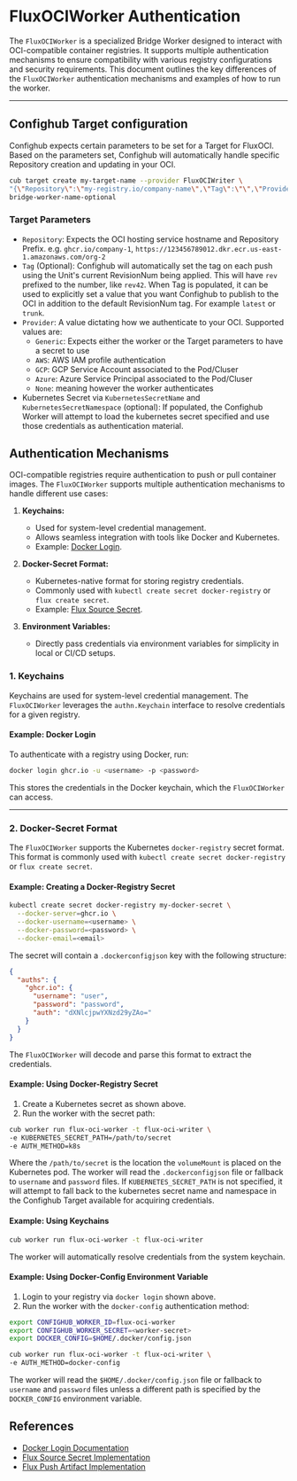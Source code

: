 # FluxOCIWorker Authentication

The `FluxOCIWorker` is a specialized Bridge Worker designed to interact with OCI-compatible container registries. It supports multiple authentication mechanisms to ensure compatibility with various registry configurations and security requirements. This document outlines the key differences of the `FluxOCIWorker` authentication mechanisms and examples of how to run the worker.

---

## Confighub Target configuration

Confighub expects certain parameters to be set for a Target for FluxOCI. Based on the parameters set, Confighub will automatically handle specific Repository creation and updating in your OCI.

```bash
cub target create my-target-name --provider FluxOCIWriter \
"{\"Repository\":\"my-registry.io/company-name\",\"Tag\":\"\",\"Provider\":\"Generic\", \"AllowDeletion\":\"false\"}" \
bridge-worker-name-optional
```

### Target Parameters

* `Repository`: Expects the OCI hosting service hostname and Repository Prefix. e.g. `ghcr.io/company-1`, `https://123456789012.dkr.ecr.us-east-1.amazonaws.com/org-2`
* `Tag` (Optional): Confighub will automatically set the tag on each push using the Unit's current RevisionNum being applied. This will have `rev` prefixed to the number, like `rev42`. When Tag is populated, it can be used to explicitly set a value that you want Confighub to publish to the OCI in addition to the default RevisionNum tag. For example `latest` or `trunk`.
* `Provider`: A value dictating how we authenticate to your OCI. Supported values are:
  * `Generic`: Expects either the worker or the Target parameters to have a secret to use
  * `AWS`: AWS IAM profile authentication
  * `GCP`: GCP Service Account associated to the Pod/Cluser
  * `Azure`: Azure Service Principal associated to the Pod/Cluser
  * `None`: meaning however the worker authenticates
* Kubernetes Secret via `KubernetesSecretName` and `KubernetesSecretNamespace` (optional): If populated, the Confighub Worker will attempt to load the kubernetes secret specified and use those credentials as authentication material.

## Authentication Mechanisms

OCI-compatible registries require authentication to push or pull container images. The `FluxOCIWorker` supports multiple authentication mechanisms to handle different use cases:

1. **Keychains:**
   - Used for system-level credential management.
   - Allows seamless integration with tools like Docker and Kubernetes.
   - Example: [Docker Login](https://docs.docker.com/reference/cli/docker/login/).

2. **Docker-Secret Format:**
   - Kubernetes-native format for storing registry credentials.
   - Commonly used with `kubectl create secret docker-registry` or `flux create secret`.
   - Example: [Flux Source Secret](https://github.com/fluxcd/flux2/blob/main/pkg/manifestgen/sourcesecret/sourcesecret.go#L252).

3. **Environment Variables:**
   - Directly pass credentials via environment variables for simplicity in local or CI/CD setups.

### 1. Keychains

Keychains are used for system-level credential management. The `FluxOCIWorker` leverages the `authn.Keychain` interface to resolve credentials for a given registry.

#### Example: Docker Login

To authenticate with a registry using Docker, run:

```bash
docker login ghcr.io -u <username> -p <password>
```

This stores the credentials in the Docker keychain, which the `FluxOCIWorker` can access.

---

### 2. Docker-Secret Format

The `FluxOCIWorker` supports the Kubernetes `docker-registry` secret format. This format is commonly used with `kubectl create secret docker-registry` or `flux create secret`.

#### Example: Creating a Docker-Registry Secret

```bash
kubectl create secret docker-registry my-docker-secret \
  --docker-server=ghcr.io \
  --docker-username=<username> \
  --docker-password=<password> \
  --docker-email=<email>
```

The secret will contain a `.dockerconfigjson` key with the following structure:

```json
{
  "auths": {
    "ghcr.io": {
      "username": "user",
      "password": "password",
      "auth": "dXNlcjpwYXNzd29yZAo="
    }
  }
}
```

The `FluxOCIWorker` will decode and parse this format to extract the credentials.

#### Example: Using Docker-Registry Secret

1. Create a Kubernetes secret as shown above.
2. Run the worker with the secret path:

```bash
cub worker run flux-oci-worker -t flux-oci-writer \
-e KUBERNETES_SECRET_PATH=/path/to/secret
-e AUTH_METHOD=k8s
```

Where the `/path/to/secret` is the location the `volumeMount` is placed on the Kubernetes pod.
The worker will read the `.dockerconfigjson` file or fallback to `username` and `password` files. If
`KUBERNETES_SECRET_PATH` is not specified, it will attempt to fall back to the kubernetes secret name and namespace in the Confighub Target available for acquiring credentials.

#### Example: Using Keychains

```bash
cub worker run flux-oci-worker -t flux-oci-writer
```

The worker will automatically resolve credentials from the system keychain.

#### Example: Using Docker-Config Environment Variable

1. Login to your registry via `docker login` shown above.
2. Run the worker with the `docker-config` authentication method:

```bash
export CONFIGHUB_WORKER_ID=flux-oci-worker
export CONFIGHUB_WORKER_SECRET=<worker-secret>
export DOCKER_CONFIG=$HOME/.docker/config.json

cub worker run flux-oci-worker -t flux-oci-writer \
-e AUTH_METHOD=docker-config
```

The worker will read the `$HOME/.docker/config.json` file or fallback to `username` and `password` files
unless a different path is specified by the `DOCKER_CONFIG` environment variable.

## References

- [Docker Login Documentation](https://docs.docker.com/reference/cli/docker/login/)
- [Flux Source Secret Implementation](https://github.com/fluxcd/flux2/blob/main/pkg/manifestgen/sourcesecret/sourcesecret.go#L252)
- [Flux Push Artifact Implementation](https://github.com/fluxcd/flux2/blob/main/cmd/flux/push_artifact.go#L217-L265)
